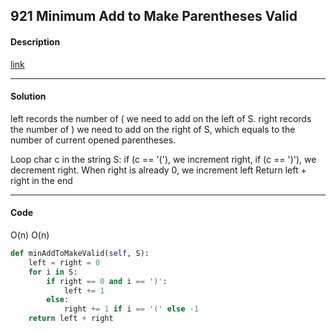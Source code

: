 ## 921 Minimum Add to Make Parentheses Valid

#### Description

[link](https://leetcode.com/problems/minimum-add-to-make-parentheses-valid/)

---

#### Solution

left records the number of ( we need to add on the left of S.
right records the number of ) we need to add on the right of S,
which equals to the number of current opened parentheses.


Loop char c in the string S:
if (c == '('), we increment right,
if (c == ')'), we decrement right.
When right is already 0, we increment left
Return left + right in the end

---

#### Code

O(n)
O(n)

```python
def minAddToMakeValid(self, S):
    left = right = 0
    for i in S:
        if right == 0 and i == ')':
            left += 1
        else:
            right += 1 if i == '(' else -1
    return left + right        
```